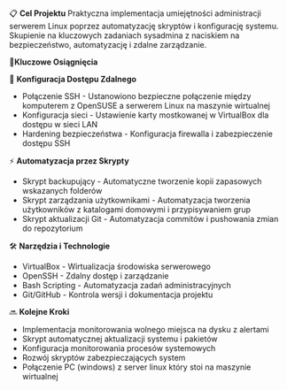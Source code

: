 📋 **Cel Projektu**
Praktyczna implementacja umiejętności administracji serwerem Linux poprzez automatyzację skryptów i konfigurację systemu. Skupienie na kluczowych zadaniach sysadmina z naciskiem na bezpieczeństwo, automatyzację i zdalne zarządzanie.

🎯**Kluczowe Osiągnięcia**

🔐 **Konfiguracja Dostępu Zdalnego**
- Połączenie SSH - Ustanowiono bezpieczne połączenie między komputerem z OpenSUSE a serwerem Linux na maszynie wirtualnej
- Konfiguracja sieci - Ustawienie karty mostkowanej w VirtualBox dla dostępu w sieci LAN
- Hardening bezpieczeństwa - Konfiguracja firewalla i zabezpieczenie dostępu SSH

⚡ **Automatyzacja przez Skrypty**
- Skrypt backupujący - Automatyczne tworzenie kopii zapasowych wskazanych folderów
- Skrypt zarządzania użytkownikami - Automatyzacja tworzenia użytkowników z katalogami domowymi i przypisywaniem grup
- Skrypt aktualizacji Git - Automatyzacja commitów i pushowania zmian do repozytorium

🛠️ **Narzędzia i Technologie**
- VirtualBox - Wirtualizacja środowiska serwerowego
- OpenSSH - Zdalny dostęp i zarządzanie
- Bash Scripting - Automatyzacja zadań administracyjnych
- Git/GitHub - Kontrola wersji i dokumentacja projektu

🔜 **Kolejne Kroki**
- Implementacja monitorowania wolnego miejsca na dysku z alertami
- Skrypt automatycznej aktualizacji systemu i pakietów
- Konfiguracja monitorowania procesów systemowych
- Rozwój skryptów zabezpieczających system
- Połączenie PC (windows) z server linux który stoi na maszynie wirtualnej 

